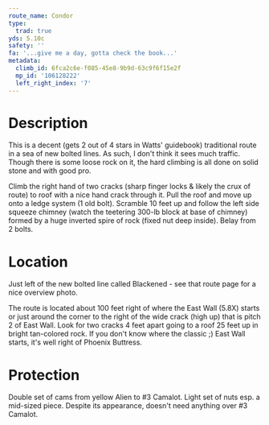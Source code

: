```yaml
---
route_name: Condor
type:
  trad: true
yds: 5.10c
safety: ''
fa: '...give me a day, gotta check the book...'
metadata:
  climb_id: 6fca2c6e-f085-45e8-9b9d-63c9f6f15e2f
  mp_id: '106128222'
  left_right_index: '7'
---
```

# Description
This is a decent (gets 2 out of 4 stars in Watts' guidebook) traditional route in a sea of new bolted lines.  As such, I don't think it sees much traffic.  Though there is some loose rock on it, the hard climbing is all done on solid stone and with good pro.

Climb the right hand of two cracks (sharp finger locks & likely the crux of route) to roof with a nice hand crack through it.  Pull the roof and move up onto a ledge system (1 old bolt).  Scramble 10 feet up and follow the left side squeeze chimney (watch the teetering 300-lb block at base of chimney) formed by a huge inverted spire of rock (fixed nut deep inside).  Belay from 2 bolts.

# Location
Just left of the new bolted line called Blackened - see that route page for a nice overview photo.

The route is located about 100 feet right of where the East Wall (5.8X) starts or just around the corner to the right of the wide crack (high up) that is pitch 2 of East Wall.  Look for two cracks 4 feet apart going to a roof 25 feet up in bright tan-colored rock.  If you don't know where the classic ;) East Wall starts, it's well right of Phoenix Buttress.

# Protection
Double set of cams from yellow Alien to #3 Camalot.  Light set of nuts esp. a mid-sized piece.  Despite its appearance, doesn't need anything over #3 Camalot.

